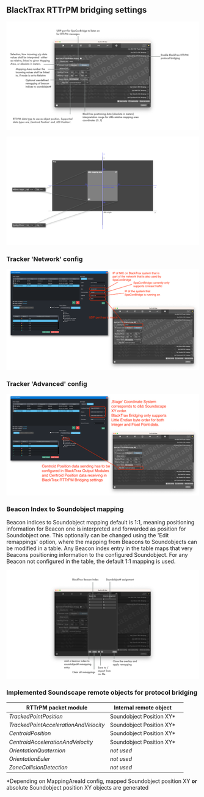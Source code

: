 ## BlackTrax RTTrPM bridging settings

![Showreel.024.png](../Showreel/Showreel.024.png "BlackTrax RTTrPM Bridging Settings")

![Showreel.025.png](../Showreel/Showreel.025.png "BlackTrax RTTrPM Mapping Range Setup")


### Tracker 'Network' config

![SpaConBridge-Blacktrax-NetworkSetup.png](BlackTraxRTTrPM/SpaConBridge-Blacktrax-NetworkSetup.png "BlackTrax RTTrPM Network Settings")

### Tracker 'Advanced' config

![SpaConBridge-Blacktrax-AdvancedSetup.png](BlackTraxRTTrPM/SpaConBridge-Blacktrax-AdvancedSetup.png "BlackTrax RTTrPM Advanced Settings")

### Beacon Index to Soundobject mapping

Beacon indices to Soundobject mapping default is 1:1, meaning positioning information for Beacon one is interpreted and forwarded as position for Soundobject one.
This optionally can be changed using the 'Edit remappings' option, where the mapping from Beacons to Soundobjects can be modified in a table. Any Beacon index entry in the table maps that very Beacons positioning information to the configured Soundobject. For any Beacon not configured in the table, the default 1:1 mapping is used.

![Showreel.026.png](../Showreel/Showreel.026.png "BlackTrax RTTrPM Beacon Index remapping")


### Implemented Soundscape remote objects for protocol bridging

| RTTrPM packet module | Internal remote object | |
| -- | -- | -- |
| _TrackedPointPosition_ | Soundobject Position XY* |
| _TrackedPointAccelerationAndVelocity_ | Soundobject Position XY* |
| _CentroidPosition_ | Soundobject Position XY* |
| _CentroidAccelerationAndVelocity_ | Soundobject Position XY* |
| _OrientationQuaternion_ | _not used_ |
| _OrientationEuler_ | _not used_ |
| _ZoneCollisionDetection_ | _not used_ |

*Depending on MappingAreaId config, mapped Soundobject position XY **or** absolute Soundobject position XY objects are generated